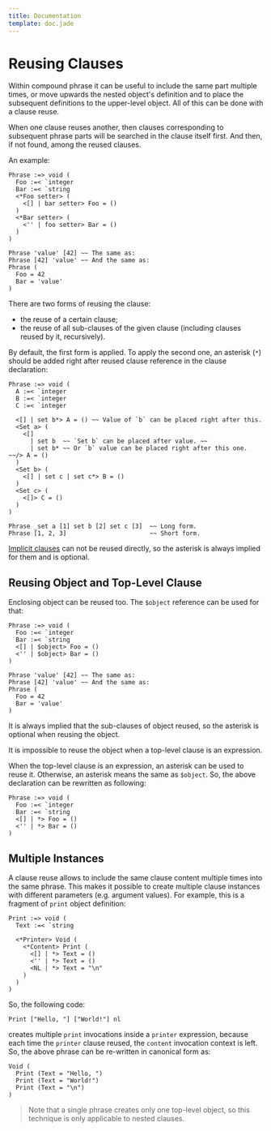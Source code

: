 ```yaml
---
title: Documentation
template: doc.jade
---
```


Reusing Clauses
===============
<!--
Copyright (C) 2010-2013 Ruslan Lopatin.
Permission is granted to copy, distribute and/or modify this document
under the terms of the GNU Free Documentation License, Version 1.3
or any later version published by the Free Software Foundation;
with no Invariant Sections, no Front-Cover Texts, and no Back-Cover Texts.
A copy of the license is included in the section entitled "GNU
Free Documentation License".
-->

Within compound phrase it can be useful to include the same part multiple times,
or move upwards the nested object's definition and to place the subsequent
definitions to the upper-level object. All of this can be done with a clause
reuse.

When one clause reuses another, then clauses corresponding to subsequent phrase
parts will be searched in the clause itself first. And then, if not found, among
the reused clauses.

An example:
```o42a
Phrase :=> void (
  Foo :=< `integer
  Bar :=< `string
  <*Foo setter> (
    <[] | bar setter> Foo = ()
  )
  <*Bar setter> (
    <'' | foo setter> Bar = ()
  )
)

Phrase 'value' [42] ~~ The same as:
Phrase [42] 'value' ~~ And the same as:
Phrase (
  Foo = 42
  Bar = 'value'
)
```

There are two forms of reusing the clause:

- the reuse of a certain clause;
- the reuse of all sub-clauses of the given clause (including clauses reused by
  it, recursively).

By default, the first form is applied. To apply the second one, an asterisk
(`*`) should be added right after reused clause reference in the clause
declaration:
```o42a
Phrase :=> void (
  A :=< `integer
  B :=< `integer
  C :=< `integer

  <[] | set b*> A = () ~~ Value of `b` can be placed right after this.
  <Set a> (
    <[]
      | set b  ~~ `Set b` can be placed after value. ~~
      | set b* ~~ Or `b` value can be placed right after this one. ~~/> A = ()
  )
  <Set b> (
    <[] | set c | set c*> B = ()
  )
  <Set c> (
    <[]> C = ()
  )
)

Phrase _set a [1] set b [2] set c [3]  ~~ Long form.
Phrase [1, 2, 3]                       ~~ Short form.
```

[Implicit clauses](compound.html#implicit_clauses) can not be reused directly,
so the asterisk is always implied for them and is optional. 


Reusing Object and Top-Level Clause
-----------------------------------

Enclosing object can be reused too. The `$object` reference can be used for that:
```o42a
Phrase :=> void (
  Foo :=< `integer
  Bar :=< `string
  <[] | $object> Foo = ()
  <'' | $object> Bar = ()
)

Phrase 'value' [42] ~~ The same as:
Phrase [42] 'value' ~~ And the same as:
Phrase (
  Foo = 42
  Bar = 'value'
)
```

It is always implied that the sub-clauses of object reused, so the asterisk is
optional when reusing the object.

It is impossible to reuse the object when a top-level clause is an expression.

When the top-level clause is an expression, an asterisk can be used to reuse it.
Otherwise, an asterisk means the same as `$object`. So, the above declaration
can be rewritten as following:
```o42a
Phrase :=> void (
  Foo :=< `integer
  Bar :=< `string
  <[] | *> Foo = ()
  <'' | *> Bar = ()
)
```


Multiple Instances
------------------

A clause reuse allows to include the same clause content multiple times into the
same phrase. This makes it possible to create multiple clause instances with
different parameters (e.g. argument values). For example, this is a fragment of
`print` object definition:
```o42a
Print :=> void (
  Text :=< `string

  <*Printer> Void (
    <*Content> Print (
      <[] | *> Text = ()
      <'' | *> Text = ()
      <NL | *> Text = "\n"
    )
  )
)
```

So, the following code:
```o42a
Print ["Hello, "] ["World!"] nl
```

creates multiple `print` invocations inside a `printer` expression, because each
time the `printer` clause reused, the `content` invocation context is left. So,
the above phrase can be re-written in canonical form as:
```o42a
Void (
  Print (Text = "Hello, ")
  Print (Text = "World!")
  Print (Text = "\n")
)
```

> Note that a single phrase creates only one top-level object, so this technique
> is only applicable to nested clauses.
